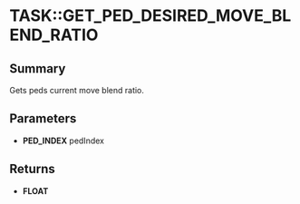 # TASK::GET_PED_DESIRED_MOVE_BLEND_RATIO

## Summary
Gets peds current move blend ratio.

## Parameters
* **PED_INDEX** pedIndex

## Returns
* **FLOAT**